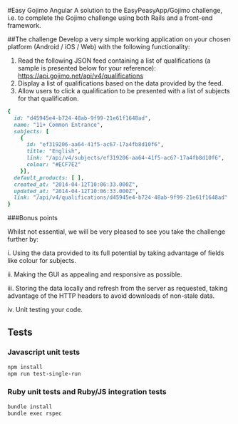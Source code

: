 #Easy Gojimo Angular
A solution to the EasyPeasyApp/Gojimo challenge, i.e. to complete the Gojimo challenge using both Rails and a front-end framework.

##The challenge
Develop a very simple working application on your chosen platform (Android / iOS / Web) with the following functionality:

1. Read the following JSON feed containing a list of qualifications (a sample is presented below for your reference): https://api.gojimo.net/api/v4/qualifications
2. Display a list of qualifications based on the data provided by the feed.
3. Allow users to click a qualification to be presented with a list of subjects for that qualification.

```ruby
{
  id: "d45945e4-b724-48ab-9f99-21e61f1648ad",
  name: "11+ Common Entrance",
  subjects: [
    {
      id: "ef319206-aa64-41f5-ac67-17a4fb8d10f6",
      title: "English",
      link: "/api/v4/subjects/ef319206-aa64-41f5-ac67-17a4fb8d10f6",
      colour: "#ECF7E2"
    }],
  default_products: [ ],
  created_at: "2014-04-12T10:06:33.000Z",
  updated_at: "2014-04-12T10:06:33.000Z",
  link: "/api/v4/qualifications/d45945e4-b724-48ab-9f99-21e61f1648ad"
}
```

###Bonus points

Whilst not essential, we will be very pleased to see you take the challenge further by:

i. Using the data provided to its full potential by taking advantage of fields like colour for subjects.

ii. Making the GUI as appealing and responsive as possible.

iii. Storing the data locally and refresh from the server as requested, taking advantage of the HTTP headers to avoid downloads of non-stale data.

iv. Unit testing your code.

## Tests
### Javascript unit tests
```bash
npm install
npm run test-single-run
```
### Ruby unit tests and Ruby/JS integration tests
```bash
bundle install
bundle exec rspec
```

